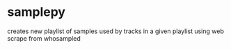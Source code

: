 # samplepy
creates new playlist of samples used by tracks in a given playlist using web scrape from whosampled
